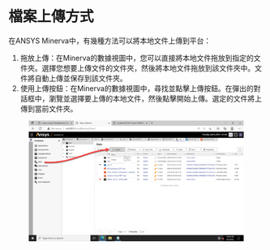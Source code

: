 # 檔案上傳方式

在ANSYS Minerva中，有幾種方法可以將本地文件上傳到平台：

1. 拖放上傳：在Minerva的數據視圖中，您可以直接將本地文件拖放到指定的文件夾。選擇您想要上傳文件的文件夾，然後將本地文件拖放到該文件夾中。文件將自動上傳並保存到該文件夾。
2. 使用上傳按鈕：在Minerva的數據視圖中，尋找並點擊上傳按鈕。在彈出的對話框中，瀏覽並選擇要上傳的本地文件，然後點擊開始上傳。選定的文件將上傳到當前文件夾。

<figure><img src="../.gitbook/assets/image (8).png" alt=""><figcaption></figcaption></figure>

